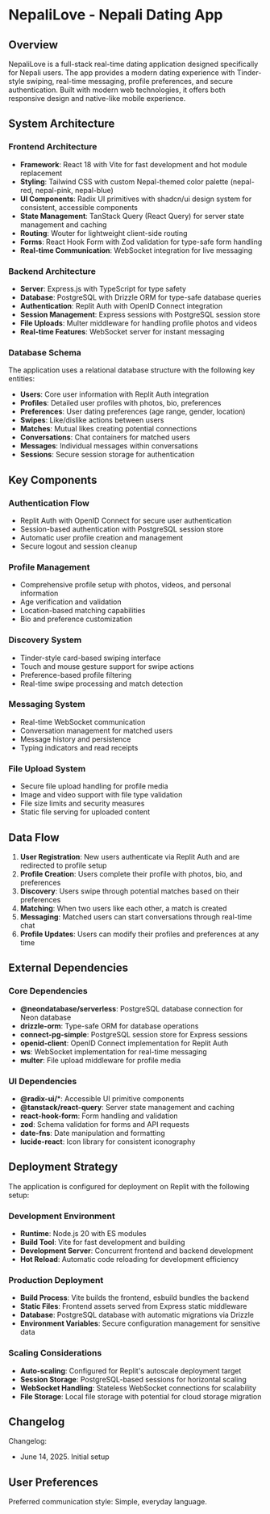 # NepaliLove - Nepali Dating App

## Overview

NepaliLove is a full-stack real-time dating application designed specifically for Nepali users. The app provides a modern dating experience with Tinder-style swiping, real-time messaging, profile preferences, and secure authentication. Built with modern web technologies, it offers both responsive design and native-like mobile experience.

## System Architecture

### Frontend Architecture
- **Framework**: React 18 with Vite for fast development and hot module replacement
- **Styling**: Tailwind CSS with custom Nepal-themed color palette (nepal-red, nepal-pink, nepal-blue)
- **UI Components**: Radix UI primitives with shadcn/ui design system for consistent, accessible components
- **State Management**: TanStack Query (React Query) for server state management and caching
- **Routing**: Wouter for lightweight client-side routing
- **Forms**: React Hook Form with Zod validation for type-safe form handling
- **Real-time Communication**: WebSocket integration for live messaging

### Backend Architecture
- **Server**: Express.js with TypeScript for type safety
- **Database**: PostgreSQL with Drizzle ORM for type-safe database queries
- **Authentication**: Replit Auth with OpenID Connect integration
- **Session Management**: Express sessions with PostgreSQL session store
- **File Uploads**: Multer middleware for handling profile photos and videos
- **Real-time Features**: WebSocket server for instant messaging

### Database Schema
The application uses a relational database structure with the following key entities:
- **Users**: Core user information with Replit Auth integration
- **Profiles**: Detailed user profiles with photos, bio, preferences
- **Preferences**: User dating preferences (age range, gender, location)
- **Swipes**: Like/dislike actions between users
- **Matches**: Mutual likes creating potential connections
- **Conversations**: Chat containers for matched users
- **Messages**: Individual messages within conversations
- **Sessions**: Secure session storage for authentication

## Key Components

### Authentication Flow
- Replit Auth with OpenID Connect for secure user authentication
- Session-based authentication with PostgreSQL session store
- Automatic user profile creation and management
- Secure logout and session cleanup

### Profile Management
- Comprehensive profile setup with photos, videos, and personal information
- Age verification and validation
- Location-based matching capabilities
- Bio and preference customization

### Discovery System
- Tinder-style card-based swiping interface
- Touch and mouse gesture support for swipe actions
- Preference-based profile filtering
- Real-time swipe processing and match detection

### Messaging System
- Real-time WebSocket communication
- Conversation management for matched users
- Message history and persistence
- Typing indicators and read receipts

### File Upload System
- Secure file upload handling for profile media
- Image and video support with file type validation
- File size limits and security measures
- Static file serving for uploaded content

## Data Flow

1. **User Registration**: New users authenticate via Replit Auth and are redirected to profile setup
2. **Profile Creation**: Users complete their profile with photos, bio, and preferences
3. **Discovery**: Users swipe through potential matches based on their preferences
4. **Matching**: When two users like each other, a match is created
5. **Messaging**: Matched users can start conversations through real-time chat
6. **Profile Updates**: Users can modify their profiles and preferences at any time

## External Dependencies

### Core Dependencies
- **@neondatabase/serverless**: PostgreSQL database connection for Neon database
- **drizzle-orm**: Type-safe ORM for database operations
- **connect-pg-simple**: PostgreSQL session store for Express sessions
- **openid-client**: OpenID Connect implementation for Replit Auth
- **ws**: WebSocket implementation for real-time messaging
- **multer**: File upload middleware for profile media

### UI Dependencies
- **@radix-ui/***: Accessible UI primitive components
- **@tanstack/react-query**: Server state management and caching
- **react-hook-form**: Form handling and validation
- **zod**: Schema validation for forms and API requests
- **date-fns**: Date manipulation and formatting
- **lucide-react**: Icon library for consistent iconography

## Deployment Strategy

The application is configured for deployment on Replit with the following setup:

### Development Environment
- **Runtime**: Node.js 20 with ES modules
- **Build Tool**: Vite for fast development and building
- **Development Server**: Concurrent frontend and backend development
- **Hot Reload**: Automatic code reloading for development efficiency

### Production Deployment
- **Build Process**: Vite builds the frontend, esbuild bundles the backend
- **Static Files**: Frontend assets served from Express static middleware
- **Database**: PostgreSQL database with automatic migrations via Drizzle
- **Environment Variables**: Secure configuration management for sensitive data

### Scaling Considerations
- **Auto-scaling**: Configured for Replit's autoscale deployment target
- **Session Storage**: PostgreSQL-based sessions for horizontal scaling
- **WebSocket Handling**: Stateless WebSocket connections for scalability
- **File Storage**: Local file storage with potential for cloud storage migration

## Changelog

Changelog:
- June 14, 2025. Initial setup

## User Preferences

Preferred communication style: Simple, everyday language.